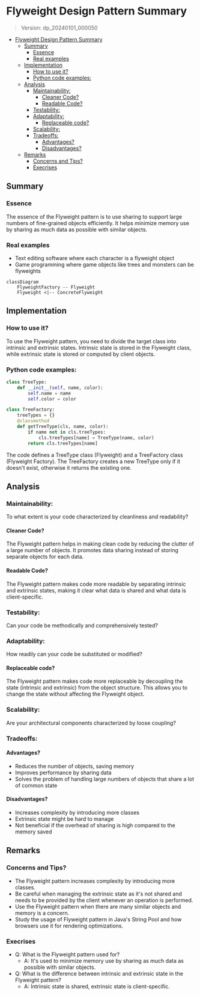 
# Flyweight Design Pattern Summary
> Version: dp_20240101_000050

- [Flyweight Design Pattern Summary](#flyweight-design-pattern-summary)
  * [Summary](#summary)
    + [Essence](#essence)
    + [Real examples](#real-examples)
  * [Implementation](#implementation)
    + [How to use it?](#how-to-use-it)
    + [Python code examples:](#python-code-examples)
  * [Analysis](#analysis)
    + [Maintainability:](#maintainability)
      - [Cleaner Code?](#cleaner-code)
      - [Readable Code?](#readable-code)
    + [Testability:](#testability)
    + [Adaptability:](#adaptability)
      - [Replaceable code?](#replaceable-code)
    + [Scalability:](#scalability)
    + [Tradeoffs:](#tradeoffs)
      - [Advantages?](#advantages)
      - [Disadvantages?](#disadvantages)
  * [Remarks](#remarks)
    + [Concerns and Tips?](#concerns-and-tips)
    + [Execrises](#execrises)

## Summary

### Essence
The essence of the Flyweight pattern is to use sharing to support large numbers of fine-grained objects efficiently. It helps minimize memory use by sharing as much data as possible with similar objects.

### Real examples

- Text editing software where each character is a flyweight object
- Game programming where game objects like trees and monsters can be flyweights


```mermaid
classDiagram
    FlyweightFactory -- Flyweight
    Flyweight <|-- ConcreteFlyweight
```

## Implementation
### How to use it?
To use the Flyweight pattern, you need to divide the target class into intrinsic and extrinsic states. Intrinsic state is stored in the Flyweight class, while extrinsic state is stored or computed by client objects.

### Python code examples:
```python
class TreeType:
    def __init__(self, name, color):
        self.name = name
        self.color = color

class TreeFactory:
    treeTypes = {}
    @classmethod
    def getTreeType(cls, name, color):
        if name not in cls.treeTypes:
            cls.treeTypes[name] = TreeType(name, color)
        return cls.treeTypes[name]
```
The code defines a TreeType class (Flyweight) and a TreeFactory class (Flyweight Factory). The TreeFactory creates a new TreeType only if it doesn't exist, otherwise it returns the existing one.   


## Analysis
### Maintainability: 
To what extent is your code characterized by cleanliness and readability?
#### Cleaner Code?
The Flyweight pattern helps in making clean code by reducing the clutter of a large number of objects. It promotes data sharing instead of storing separate objects for each data.

#### Readable Code?
The Flyweight pattern makes code more readable by separating intrinsic and extrinsic states, making it clear what data is shared and what data is client-specific.


### Testability: 
Can your code be methodically and comprehensively tested?


### Adaptability: 
How readily can your code be substituted or modified?
#### Replaceable code?
The Flyweight pattern makes code more replaceable by decoupling the state (intrinsic and extrinsic) from the object structure. This allows you to change the state without affecting the Flyweight object.


### Scalability:
Are your architectural components characterized by loose coupling?


### Tradeoffs:
#### Advantages?

- Reduces the number of objects, saving memory
- Improves performance by sharing data
- Solves the problem of handling large numbers of objects that share a lot of common state

#### Disadvantages?

- Increases complexity by introducing more classes
- Extrinsic state might be hard to manage
- Not beneficial if the overhead of sharing is high compared to the memory saved


## Remarks
### Concerns and Tips?

- The Flyweight pattern increases complexity by introducing more classes.
- Be careful when managing the extrinsic state as it's not shared and needs to be provided by the client whenever an operation is performed.
- Use the Flyweight pattern when there are many similar objects and memory is a concern.
- Study the usage of Flyweight pattern in Java's String Pool and how browsers use it for rendering optimizations.


### Execrises

- Q: What is the Flyweight pattern used for? 
  - A: It's used to minimize memory use by sharing as much data as possible with similar objects.
- Q: What is the difference between intrinsic and extrinsic state in the Flyweight pattern? 
  - A: Intrinsic state is shared, extrinsic state is client-specific.

